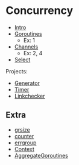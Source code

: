 # Concurrency

* [Intro](Intro.md)
* [Goroutines](goroutines/README.md)
    * Ex: 1
* [Channels](channels/README.md)
    * Ex: 2, 4
* [Select](select/README.md)

Projects:

* [Generator](../../tasks/generator/main.go)
* [Timer](../../tasks/timer/main.go)
* [Linkchecker](../../tasks/linkchecker/main.go)

## Extra

* [grsize](ExtraSolutions/grsize/main.go)
* [counter](ExtraSolutions/counter/main.go)   
* [errgroup](ExtraSolutions/errgroup/main.go)
* [Context](context/README.md)
* [AggregateGoroutines](https://github.com/kubernetes/apimachinery/blob/06deae5c9c2c030d771a467e086b6c791e8800dc/pkg/util/errors/errors.go#L231-L246)
